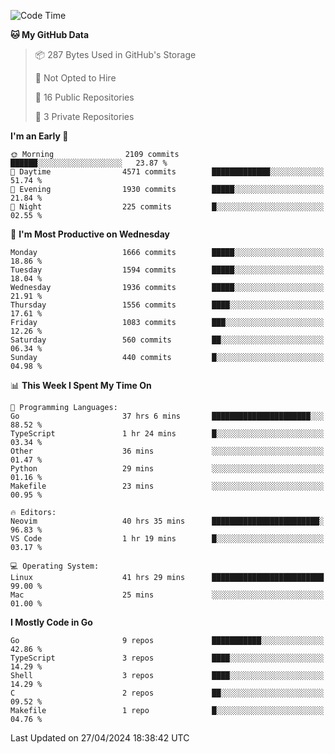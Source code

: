 <!--START_SECTION:waka-->
![Code Time](http://img.shields.io/badge/Code%20Time-574%20hrs%204%20mins-blue)

**🐱 My GitHub Data** 

> 📦 287 Bytes Used in GitHub's Storage 
 > 
> 🚫 Not Opted to Hire
 > 
> 📜 16 Public Repositories 
 > 
> 🔑 3 Private Repositories 
 > 
**I'm an Early 🐤** 

```text
🌞 Morning                2109 commits        ██████░░░░░░░░░░░░░░░░░░░   23.87 % 
🌆 Daytime                4571 commits        █████████████░░░░░░░░░░░░   51.74 % 
🌃 Evening                1930 commits        █████░░░░░░░░░░░░░░░░░░░░   21.84 % 
🌙 Night                  225 commits         █░░░░░░░░░░░░░░░░░░░░░░░░   02.55 % 
```
📅 **I'm Most Productive on Wednesday** 

```text
Monday                   1666 commits        █████░░░░░░░░░░░░░░░░░░░░   18.86 % 
Tuesday                  1594 commits        █████░░░░░░░░░░░░░░░░░░░░   18.04 % 
Wednesday                1936 commits        █████░░░░░░░░░░░░░░░░░░░░   21.91 % 
Thursday                 1556 commits        ████░░░░░░░░░░░░░░░░░░░░░   17.61 % 
Friday                   1083 commits        ███░░░░░░░░░░░░░░░░░░░░░░   12.26 % 
Saturday                 560 commits         ██░░░░░░░░░░░░░░░░░░░░░░░   06.34 % 
Sunday                   440 commits         █░░░░░░░░░░░░░░░░░░░░░░░░   04.98 % 
```


📊 **This Week I Spent My Time On** 

```text
💬 Programming Languages: 
Go                       37 hrs 6 mins       ██████████████████████░░░   88.52 % 
TypeScript               1 hr 24 mins        █░░░░░░░░░░░░░░░░░░░░░░░░   03.34 % 
Other                    36 mins             ░░░░░░░░░░░░░░░░░░░░░░░░░   01.47 % 
Python                   29 mins             ░░░░░░░░░░░░░░░░░░░░░░░░░   01.16 % 
Makefile                 23 mins             ░░░░░░░░░░░░░░░░░░░░░░░░░   00.95 % 

🔥 Editors: 
Neovim                   40 hrs 35 mins      ████████████████████████░   96.83 % 
VS Code                  1 hr 19 mins        █░░░░░░░░░░░░░░░░░░░░░░░░   03.17 % 

💻 Operating System: 
Linux                    41 hrs 29 mins      █████████████████████████   99.00 % 
Mac                      25 mins             ░░░░░░░░░░░░░░░░░░░░░░░░░   01.00 % 
```

**I Mostly Code in Go** 

```text
Go                       9 repos             ███████████░░░░░░░░░░░░░░   42.86 % 
TypeScript               3 repos             ████░░░░░░░░░░░░░░░░░░░░░   14.29 % 
Shell                    3 repos             ████░░░░░░░░░░░░░░░░░░░░░   14.29 % 
C                        2 repos             ██░░░░░░░░░░░░░░░░░░░░░░░   09.52 % 
Makefile                 1 repo              █░░░░░░░░░░░░░░░░░░░░░░░░   04.76 % 
```




 Last Updated on 27/04/2024 18:38:42 UTC
<!--END_SECTION:waka-->
